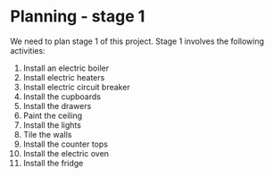 # Planning - stage 1

We need to plan stage 1 of this project. Stage 1 involves the following activities:

1. Install an electric boiler
1. Install electric heaters
1. Install electric circuit breaker
1. Install the cupboards
1. Install the drawers
1. Paint the ceiling
1. Install the lights
1. Tile the walls
1. Install the counter tops
1. Install the electric oven
1. Install the fridge

